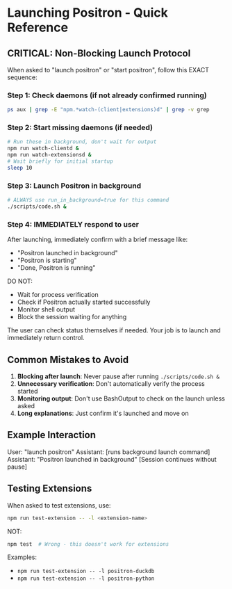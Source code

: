 # Launching Positron - Quick Reference

## CRITICAL: Non-Blocking Launch Protocol

When asked to "launch positron" or "start positron", follow this EXACT sequence:

### Step 1: Check daemons (if not already confirmed running)
```bash
ps aux | grep -E "npm.*watch-(client|extensions)d" | grep -v grep
```

### Step 2: Start missing daemons (if needed)
```bash
# Run these in background, don't wait for output
npm run watch-clientd &
npm run watch-extensionsd &
# Wait briefly for initial startup
sleep 10
```

### Step 3: Launch Positron in background
```bash
# ALWAYS use run_in_background=true for this command
./scripts/code.sh &
```

### Step 4: IMMEDIATELY respond to user
After launching, immediately confirm with a brief message like:
- "Positron launched in background"
- "Positron is starting"
- "Done, Positron is running"

DO NOT:
- Wait for process verification
- Check if Positron actually started successfully 
- Monitor shell output
- Block the session waiting for anything

The user can check status themselves if needed. Your job is to launch and immediately return control.

## Common Mistakes to Avoid

1. **Blocking after launch**: Never pause after running `./scripts/code.sh &`
2. **Unnecessary verification**: Don't automatically verify the process started
3. **Monitoring output**: Don't use BashOutput to check on the launch unless asked
4. **Long explanations**: Just confirm it's launched and move on

## Example Interaction

User: "launch positron"
Assistant: [runs background launch command]
Assistant: "Positron launched in background"
[Session continues without pause]

## Testing Extensions

When asked to test extensions, use:
```bash
npm run test-extension -- -l <extension-name>
```

NOT:
```bash
npm test  # Wrong - this doesn't work for extensions
```

Examples:
- `npm run test-extension -- -l positron-duckdb`
- `npm run test-extension -- -l positron-python`